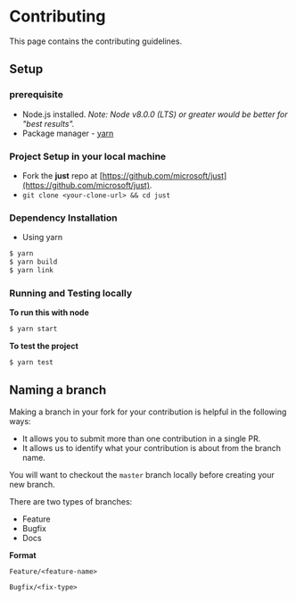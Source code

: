 # Contributing
This page contains the contributing guidelines.

## Setup
### prerequisite
- Node.js installed. 
 _Note: Node v8.0.0 (LTS) or greater would be better for "best results"._
- Package manager - [yarn](https://yarnpkg.com/en/docs/getting-started)



### Project Setup in your local machine
-   Fork the **just** repo at [https://github.com/microsoft/just](https://github.com/microsoft/just).
-   `git clone <your-clone-url> && cd just`

### Dependency Installation
- Using yarn
```bash
$ yarn  
$ yarn build
$ yarn link
```

### Running and Testing locally

**To run this with node**

```bash
$ yarn start
```

**To test the project** 

```bash
$ yarn test
```

## Naming a branch

Making a branch in your fork for your contribution is helpful in the following ways:

-   It allows you to submit more than one contribution in a single PR.
-   It allows us to identify what your contribution is about from the branch name.

You will want to checkout the `master` branch locally before creating your new branch.

There are two types of branches:

-   Feature
-   Bugfix
-   Docs

**Format**

`Feature/<feature-name>`

`Bugfix/<fix-type>`

